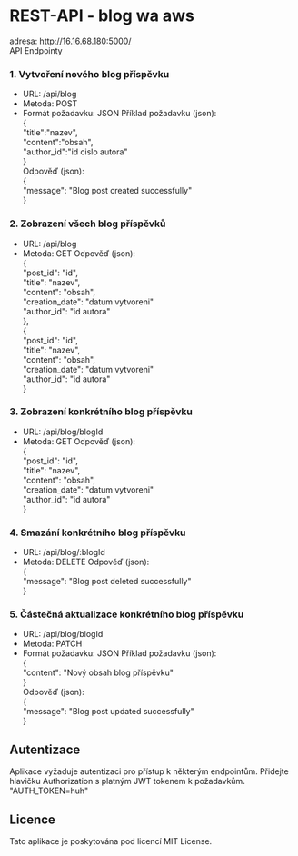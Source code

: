 # REST-API - blog wa aws

adresa: http://16.16.68.180:5000/<br />
API Endpointy

### 1. Vytvoření nového blog příspěvku
- URL: /api/blog
- Metoda: POST
- Formát požadavku: JSON
Příklad požadavku (json):<br />
{<br />
    "title":"nazev",<br />
    "content":"obsah",<br />
    "author_id":"id cislo autora"<br />
}<br />
Odpověď (json):<br />
{<br />
    "message": "Blog post created successfully"<br />
}<br />

### 2. Zobrazení všech blog příspěvků
- URL: /api/blog
- Metoda: GET
Odpověď (json):<br />
{<br />
    "post_id": "id",<br />
    "title": "nazev",<br />
    "content": "obsah",<br />
    "creation_date": "datum vytvoreni"<br />
    "author_id": "id autora"<br />
},<br />
{<br />
    "post_id": "id",<br />
    "title": "nazev",<br />
    "content": "obsah",<br />
    "creation_date": "datum vytvoreni"<br />
    "author_id": "id autora"<br />
}<br />
  
### 3. Zobrazení konkrétního blog příspěvku
- URL: /api/blog/blogId
- Metoda: GET
Odpověď (json):<br />
{<br />
    "post_id": "id",<br />
    "title": "nazev",<br />
    "content": "obsah",<br />
    "creation_date": "datum vytvoreni"<br />
    "author_id": "id autora"<br />
}<br />

### 4. Smazání konkrétního blog příspěvku
- URL: /api/blog/:blogId
- Metoda: DELETE
Odpověď (json): <br />
{<br />
    "message": "Blog post deleted successfully"<br />
}<br />

### 5. Částečná aktualizace konkrétního blog příspěvku
- URL: /api/blog/blogId
- Metoda: PATCH
- Formát požadavku: JSON
Příklad požadavku (json):<br />
{<br />
  "content": "Nový obsah blog příspěvku"<br />
}<br />
Odpověď (json):<br />
{<br />
    "message": "Blog post updated successfully"<br />
}<br />

## Autentizace
Aplikace vyžaduje autentizaci pro přístup k některým endpointům. Přidejte hlavičku Authorization s platným JWT tokenem k požadavkům.<br />
"AUTH_TOKEN=huh"

## Licence
Tato aplikace je poskytována pod licencí MIT License.
